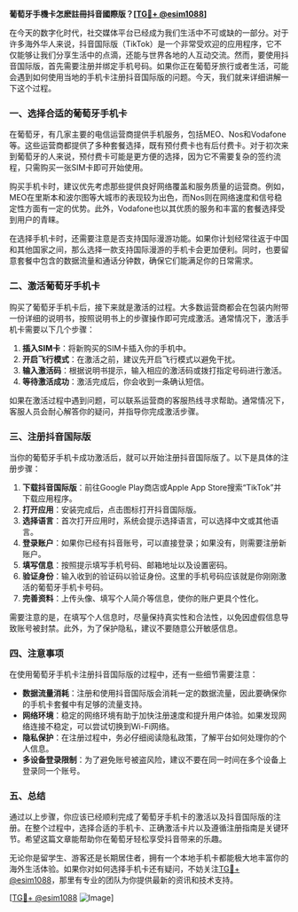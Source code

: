 **葡萄牙手機卡怎麽註冊抖音國際版？[[TG💪+ @esim1088](https://t.me/s/esim1088)]**

在今天的数字化时代，社交媒体平台已经成为我们生活中不可或缺的一部分。对于许多海外华人来说，抖音国际版（TikTok）是一个非常受欢迎的应用程序，它不仅能够让我们分享生活中的点滴，还能与世界各地的人互动交流。然而，要使用抖音国际版，首先需要注册并绑定手机号码。如果你正在葡萄牙旅行或者生活，可能会遇到如何使用当地的手机卡注册抖音国际版的问题。今天，我们就来详细讲解一下这个过程。

### 一、选择合适的葡萄牙手机卡

在葡萄牙，有几家主要的电信运营商提供手机服务，包括MEO、Nos和Vodafone等。这些运营商都提供了多种套餐选择，既有预付费卡也有后付费卡。对于初次来到葡萄牙的人来说，预付费卡可能是更方便的选择，因为它不需要复杂的签约流程，只需购买一张SIM卡即可开始使用。

购买手机卡时，建议优先考虑那些提供良好网络覆盖和服务质量的运营商。例如，MEO在里斯本和波尔图等大城市的表现较为出色，而Nos则在网络速度和信号稳定性方面有一定的优势。此外，Vodafone也以其优质的服务和丰富的套餐选择受到用户的青睐。

在选择手机卡时，还需要注意是否支持国际漫游功能。如果你计划经常往返于中国和其他国家之间，那么选择一款支持国际漫游的手机卡会更加便利。同时，也要留意套餐中包含的数据流量和通话分钟数，确保它们能满足你的日常需求。

### 二、激活葡萄牙手机卡

购买了葡萄牙手机卡后，接下来就是激活的过程。大多数运营商都会在包装内附带一份详细的说明书，按照说明书上的步骤操作即可完成激活。通常情况下，激活手机卡需要以下几个步骤：

1. **插入SIM卡**：将新购买的SIM卡插入你的手机中。
2. **开启飞行模式**：在激活之前，建议先开启飞行模式以避免干扰。
3. **输入激活码**：根据说明书提示，输入相应的激活码或拨打指定号码进行激活。
4. **等待激活成功**：激活完成后，你会收到一条确认短信。

如果在激活过程中遇到问题，可以联系运营商的客服热线寻求帮助。通常情况下，客服人员会耐心解答你的疑问，并指导你完成激活步骤。

### 三、注册抖音国际版

当你的葡萄牙手机卡成功激活后，就可以开始注册抖音国际版了。以下是具体的注册步骤：

1. **下载抖音国际版**：前往Google Play商店或Apple App Store搜索“TikTok”并下载应用程序。
2. **打开应用**：安装完成后，点击图标打开抖音国际版。
3. **选择语言**：首次打开应用时，系统会提示选择语言，可以选择中文或其他语言。
4. **登录账户**：如果你已经有抖音账号，可以直接登录；如果没有，则需要注册新账户。
5. **填写信息**：按照提示填写手机号码、邮箱地址以及设置密码。
6. **验证身份**：输入收到的验证码以验证身份。这里的手机号码应该就是你刚刚激活的葡萄牙手机卡号码。
7. **完善资料**：上传头像、填写个人简介等信息，使你的账户更具个性化。

需要注意的是，在填写个人信息时，尽量保持真实性和合法性，以免因虚假信息导致账号被封禁。此外，为了保护隐私，建议不要随意公开敏感信息。

### 四、注意事项

在使用葡萄牙手机卡注册抖音国际版的过程中，还有一些细节需要注意：

- **数据流量消耗**：注册和使用抖音国际版会消耗一定的数据流量，因此要确保你的手机卡套餐中有足够的流量支持。
- **网络环境**：稳定的网络环境有助于加快注册速度和提升用户体验。如果发现网络连接不稳定，可以尝试切换到Wi-Fi网络。
- **隐私保护**：在注册过程中，务必仔细阅读隐私政策，了解平台如何处理你的个人信息。
- **多设备登录限制**：为了避免账号被盗风险，建议不要在同一时间在多个设备上登录同一个账号。

### 五、总结

通过以上步骤，你应该已经顺利完成了葡萄牙手机卡的激活以及抖音国际版的注册。在整个过程中，选择合适的手机卡、正确激活卡片以及遵循注册指南是关键环节。希望这篇文章能帮助你在葡萄牙轻松享受抖音带来的乐趣。

无论你是留学生、游客还是长期居住者，拥有一个本地手机卡都能极大地丰富你的海外生活体验。如果你对如何选择手机卡还有疑问，不妨关注[TG💪+ @esim1088](https://t.me/s/esim1088)，那里有专业的团队为你提供最新的资讯和技术支持。

[[TG💪+ @esim1088](https://t.me/s/esim1088) ![Image](https://i.postimg.cc/4NQfJmqS/Snipaste-2025-05-13-00-14-12.png)]